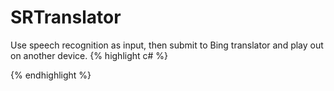 # SRTranslator
Use speech recognition as input, then submit to Bing translator and play out on another device. 
{% highlight c# %}

{% endhighlight %}